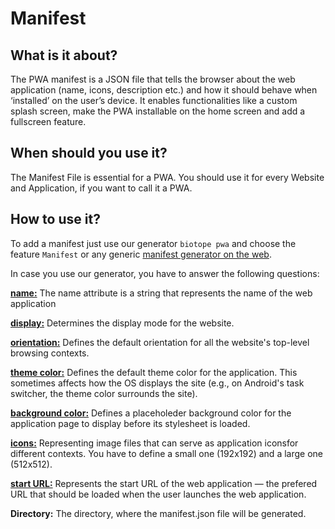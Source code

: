# Manifest

## What is it about?
The PWA manifest is a JSON file that tells the browser about the web application (name, icons, description etc.)  and how it should behave when ‘installed’ on the user’s device. It enables functionalities like a custom splash screen, make the PWA installable on the home screen and add a fullscreen feature.

## When should you use it?
The Manifest File is essential for a PWA. You should use it for every Website and Application, if you want to call it a PWA.

## How to use it?
To add a manifest just use our generator `biotope pwa` and choose the feature `Manifest` or any generic [manifest generator on the web](https://app-manifest.firebaseapp.com/).

In case you use our generator, you have to answer the following questions:

[**name:**](https://developer.mozilla.org/en-US/docs/Web/Manifest/name) The name attribute is a string that represents the name of the web application

[**display:**](https://developer.mozilla.org/en-US/docs/Web/Manifest/display) Determines the display mode for the website.

[**orientation:**](https://developer.mozilla.org/en-US/docs/Web/Manifest/orientation) Defines the default orientation for all the website's top-level browsing contexts.

[**theme color:**](https://developer.mozilla.org/en-US/docs/Web/Manifest/theme_color) Defines the default theme color for the application. This sometimes affects how the OS displays the site (e.g., on Android's task switcher, the theme color surrounds the site).

[**background color:**](https://developer.mozilla.org/en-US/docs/Web/Manifest/background_color) Defines a placeholeder background color for the application page to display before its stylesheet is loaded.

[**icons:**](https://developer.mozilla.org/en-US/docs/Web/Manifest/icons) Representing image files that can serve as application iconsfor different contexts. You have to define a small one (192x192) and a large one (512x512).

[**start URL:**](https://developer.mozilla.org/en-US/docs/Web/Manifest/start_url) Represents the start URL of the web application — the prefered URL that should be loaded when the user launches the web application.

**Directory:** The directory, where the manifest.json file will be generated.
